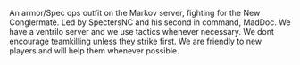 An armor/Spec ops outfit on the Markov server, fighting for the New
Conglermate. Led by SpectersNC and his second in command, MadDoc. We
have a ventrilo server and we use tactics whenever necessary. We dont
encourage teamkilling unless they strike first. We are friendly to new
players and will help them whenever possible.
